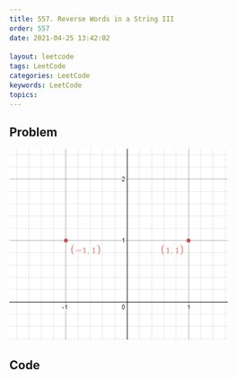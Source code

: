 ```yaml
---
title: 557. Reverse Words in a String III
order: 557
date: 2021-04-25 13:42:02

layout: leetcode
tags: LeetCode
categories: LeetCode
keywords: LeetCode
topics:
---
```


## Problem

![image tooltip here](./assets/356-1.png)

## Code

```java

```
